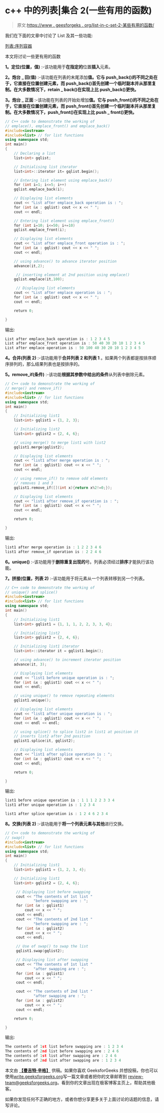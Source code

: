 # c++ 中的列表|集合 2(一些有用的函数)

> 原文:[https://www . geesforgeks . org/list-in-c-set-2-某些有用的函数/](https://www.geeksforgeeks.org/list-in-c-set-2-some-useful-functions/)

我们在下面的文章中讨论了 List 及其一些功能:

[列表:序列容器](https://www.geeksforgeeks.org/list-cpp-stl/)

本文将讨论一些更有用的函数

**1。定位(位置，值)** :-该功能用于**在指定的**位置**插入**元素。

**2。炮台 _ 回(值)** :-该功能在列表的末尾添加**值。它与 push_back()的不同之处在于，它直接在位置创建元素，而 push_back()首先创建一个临时副本并从那里复制。在大多数情况下，retain _ back()在实现上比 push_back()更快。**

**3。炮台 _ 正面** :-该功能在列表的开始处增加**值。它与 push_front()的不同之处在于，它直接在位置创建元素，而 push_front()首先创建一个临时副本并从那里复制。在大多数情况下，push_front()在实现上比 push _ front()更快。**

```cpp
// C++ code to demonstrate the working of 
// emplace(), emplace_front() and emplace_back()
#include<iostream>
#include<list> // for list functions
using namespace std;
int main()
{
    // Declaring a list
    list<int> gqlist;

    // Initialising list iterator
    list<int>::iterator it= gqlist.begin();

    // Entering list element using emplace_back()
    for (int i=1; i<=5; i++)
    gqlist.emplace_back(i);

    // Displaying list elements 
    cout << "List after emplace_back operation is : ";
    for (int &x : gqlist) cout << x << " ";
    cout << endl;

    // Entering list element using emplace_front()
    for (int i=10; i<=50; i+=10)
    gqlist.emplace_front(i);

    // Displaying list elements 
    cout << "List after emplace_front operation is : ";
    for (int &x : gqlist) cout << x << " ";
    cout << endl;

    // using advance() to advance iterator position
    advance(it,2);

     // inserting element at 2nd position using emplace()
    gqlist.emplace(it,100);

     // Displaying list elements 
    cout << "List after emplace operation is : ";
    for (int &x : gqlist) cout << x << " ";
    cout << endl;

    return 0;

}
```

输出:

```cpp
List after emplace_back operation is : 1 2 3 4 5 
List after emplace_front operation is : 50 40 30 20 10 1 2 3 4 5 
List after emplace operation is : 50 100 40 30 20 10 1 2 3 4 5 

```

**4。合并(列表 2)** :-该功能用于**合并列表 2 和列表 1** 。如果两个列表都是按排序顺序排列的，那么结果列表也是按排序的。

**5。remove_if(条件)** :-该功能**根据其参数中给出的条件**从列表中删除元素。

```cpp
// C++ code to demonstrate the working of 
// merge() and remove_if()
#include<iostream>
#include<list> // for list functions
using namespace std;
int main()
{
    // Initializing list1
    list<int> gqlist1 = {1, 2, 3};

    // Initializing list2
    list<int> gqlist2 = {2, 4, 6};

    // using merge() to merge list1 with list2
    gqlist1.merge(gqlist2);

    // Displaying list elements 
    cout << "list1 after merge operation is : ";
    for (int &x : gqlist1) cout << x << " ";
    cout << endl;

    // using remove_if() to remove odd elements
    // removes 1 and 3
    gqlist1.remove_if([](int x){return x%2!=0;});

    // Displaying list elements 
    cout << "list1 after remove_if operation is : ";
    for (int &x : gqlist1) cout << x << " ";
    cout << endl;

    return 0;

}
```

输出:

```cpp
list1 after merge operation is : 1 2 2 3 4 6 
list1 after remove_if operation is : 2 2 4 6 

```

**6。unique()** :-该功能用于**删除重复出现的**号。列表必须经过**排序**才能执行该功能。

**7。拼接(位置，列表 2)** :-该功能用于将元素从一个列表转移到另一个列表。

```cpp
// C++ code to demonstrate the working of 
// unique() and splice()
#include<iostream>
#include<list> // for list functions
using namespace std;
int main()
{
    // Initializing list1
    list<int> gqlist1 = {1, 1, 1, 2, 2, 3, 3, 4};

    // Initializing list2
    list<int> gqlist2 = {2, 4, 6};

    // Initializing list1 iterator
    list<int>::iterator it = gqlist1.begin();

    // using advance() to increment iterator position
    advance(it, 3);

    // Displaying list elements 
    cout << "list1 before unique operation is : ";
    for (int &x : gqlist1) cout << x << " ";
    cout << endl;

    // using unique() to remove repeating elements
    gqlist1.unique();

    // Displaying list elements 
    cout << "list1 after unique operation is : ";
    for (int &x : gqlist1) cout << x << " ";
    cout << endl << endl;

    // using splice() to splice list2 in list1 at position it
    // inserts list2 after 2nd position
    gqlist1.splice(it, gqlist2);

    // Displaying list elements 
    cout << "list1 after splice operation is : ";
    for (int &x : gqlist1) cout << x << " ";
    cout << endl;

    return 0;

}
```

输出:

```cpp
list1 before unique operation is : 1 1 1 2 2 3 3 4 
list1 after unique operation is : 1 2 3 4 

list1 after splice operation is : 1 2 4 6 2 3 4 

```

**8。交换(列表 2)** :-该功能用于**将一个列表元素与其他**进行交换。

```cpp
// C++ code to demonstrate the working of 
// swap()
#include<iostream>
#include<list> // for list functions
using namespace std;
int main()
{
    // Initializing list1
    list<int> gqlist1 = {1, 2, 3, 4};

    // Initializing list1
    list<int> gqlist2 = {2, 4, 6};

     // Displaying list before swapping
     cout << "The contents of 1st list "
             "before swapping are : ";
     for (int &x : gqlist1)
         cout << x << " ";
     cout << endl;
     cout << "The contents of 2nd list "
             "before swapping are : ";
     for (int &x : gqlist2)
         cout << x << " ";
     cout << endl;

     // Use of swap() to swap the list
     gqlist1.swap(gqlist2);

     // Displaying list after swapping
     cout << "The contents of 1st list "
             "after swapping are : ";
     for (int &x : gqlist1)
         cout << x << " ";
     cout << endl;

     cout << "The contents of 2nd list "
             "after swapping are : ";
     for (int &x : gqlist2)
         cout << x << " ";
     cout << endl;

    return 0;

}
```

输出:

```cpp
The contents of 1st list before swapping are : 1 2 3 4 
The contents of 2nd list before swapping are : 2 4 6 
The contents of 1st list after swapping are : 2 4 6 
The contents of 2nd list after swapping are : 1 2 3 4 

```

本文由 **[【曼吉特·辛格】](https://auth.geeksforgeeks.org/profile.php?user=manjeet_04&list=practice)** 供稿。如果你喜欢 GeeksforGeeks 并想投稿，你也可以使用[write.geeksforgeeks.org](https://write.geeksforgeeks.org)写一篇文章或者把你的文章邮寄到 review-team@geeksforgeeks.org。看到你的文章出现在极客博客主页上，帮助其他极客。

如果你发现任何不正确的地方，或者你想分享更多关于上面讨论的话题的信息，请写评论。